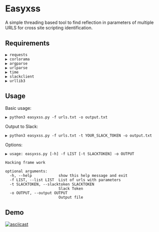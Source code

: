 # Easyxss

A simple threading based tool to find reflection in parameters of multiple URLS for cross site scripting identification.

## Requirements

```
▶ requests
▶ corlorama
▶ argparse
▶ urlparse
▶ time
▶ slackclient
▶ urllib3
```

## Usage

Basic usage:

```
▶ python3 easyxss.py -f urls.txt -o output.txt

```

Output to Slack:

```
▶ python3 easyxss.py -f urls.txt -t YOUR_SLACK_TOKEN -o output.txt
```

Options:

```
▶ usage: easyxss.py [-h] -f LIST [-t SLACKTOKEN] -o OUTPUT

Hacking frame work

optional arguments:
  -h, --help            show this help message and exit
  -f LIST, --list LIST  List of urls with parameters
  -t SLACKTOKEN, --slacktoken SLACKTOKEN
                        Slack Token
  -o OUTPUT, --output OUTPUT
                        Output file
```

## Demo

[![asciicast](https://asciinema.org/a/rBhTSSt5scYVLD0G8dqjTFwCC.svg)](https://asciinema.org/a/rBhTSSt5scYVLD0G8dqjTFwCC)
